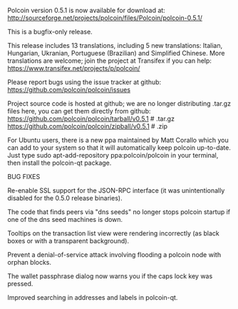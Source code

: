 Polcoin version 0.5.1 is now available for download at:
http://sourceforge.net/projects/polcoin/files/Polcoin/polcoin-0.5.1/

This is a bugfix-only release.

This release includes 13 translations, including 5 new translations:
Italian, Hungarian, Ukranian, Portuguese (Brazilian) and Simplified Chinese.
More translations are welcome; join the project at Transifex if you can help:
https://www.transifex.net/projects/p/polcoin/

Please report bugs using the issue tracker at github:
https://github.com/polcoin/polcoin/issues

Project source code is hosted at github; we are no longer
distributing .tar.gz files here, you can get them
directly from github:
https://github.com/polcoin/polcoin/tarball/v0.5.1  # .tar.gz
https://github.com/polcoin/polcoin/zipball/v0.5.1  # .zip

For Ubuntu users, there is a new ppa maintained by Matt Corallo which
you can add to your system so that it will automatically keep
polcoin up-to-date.  Just type
sudo apt-add-repository ppa:polcoin/polcoin
in your terminal, then install the polcoin-qt package.


BUG FIXES

Re-enable SSL support for the JSON-RPC interface (it was unintentionally
disabled for the 0.5.0 release binaries).

The code that finds peers via "dns seeds" no longer stops polcoin startup
if one of the dns seed machines is down.

Tooltips on the transaction list view were rendering incorrectly (as black boxes
or with a transparent background).

Prevent a denial-of-service attack involving flooding a polcoin node with
orphan blocks.

The wallet passphrase dialog now warns you if the caps lock key was pressed.

Improved searching in addresses and labels in polcoin-qt.
